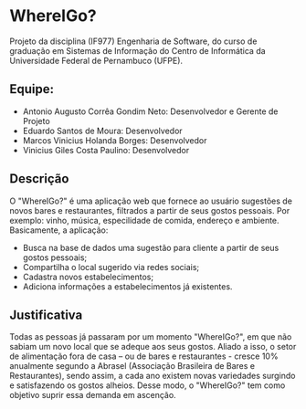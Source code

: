 # WhereIGo?
Projeto da disciplina (IF977) Engenharia de Software, do curso de graduação em Sistemas de Informação do Centro de Informática da Universidade Federal de Pernambuco (UFPE).

## Equipe:
* Antonio Augusto Corrêa Gondim Neto: Desenvolvedor e Gerente de Projeto
* Eduardo Santos de Moura: Desenvolvedor
* Marcos Vinicius Holanda Borges: Desenvolvedor
* Vinicius Giles Costa Paulino: Desenvolvedor

## Descrição
O "WhereIGo?" é uma aplicação web que fornece ao usuário sugestões de novos bares e restaurantes, filtrados a partir de seus gostos pessoais. Por exemplo: vinho, música, especilidade de comida, endereço e ambiente. Basicamente, a aplicação: 

* Busca na base de dados uma sugestão para cliente a partir de seus gostos pessoais;
* Compartilha o local sugerido via redes sociais;
* Cadastra novos estabelecimentos;
* Adiciona informações a estabelecimentos já existentes.

## Justificativa
Todas as pessoas já passaram por um momento "WhereIGo?", em que não sabiam um novo local que se adeque aos seus gostos. Aliado a isso, o setor de alimentação fora de casa – ou de bares e restaurantes - cresce 10% anualmente segundo a Abrasel (Associação Brasileira de Bares e Restaurantes), sendo assim, a cada ano existem novas variedades surgindo e satisfazendo os gostos alheios. Desse modo, o "WhereIGo?" tem como objetivo suprir essa demanda em ascenção. 
